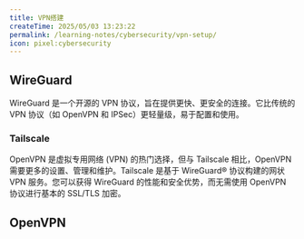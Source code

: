 ```yaml
---
title: VPN搭建
createTime: 2025/05/03 13:23:22
permalink: /learning-notes/cybersecurity/vpn-setup/
icon: pixel:cybersecurity
---
```


## WireGuard

WireGuard 是一个开源的 VPN 协议，旨在提供更快、更安全的连接。它比传统的 VPN 协议（如 OpenVPN 和 IPSec）更轻量级，易于配置和使用。

### Tailscale

<LinkCard icon="simple-icons:tailscale" href="https://tailscale.com/" title="tailscale" description="Tailscale makes creating software-defined networks easy: securely connecting users, services, and devices."></LinkCard>

OpenVPN 是虚拟专用网络 (VPN) 的热门选择，但与 Tailscale 相比，OpenVPN 需要更多的设置、管理和维护。Tailscale 是基于 WireGuard® 协议构建的网状 VPN 服务。您可以获得 WireGuard 的性能和安全优势，而无需使用 OpenVPN 协议进行基本的 SSL/TLS 加密。

## OpenVPN

